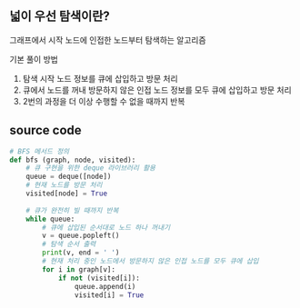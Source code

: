 ## 넓이 우선 탐색이란?
그래프에서 시작 노드에 인접한 노드부터 탐색하는 알고리즘

기본 풀이 방법
1. 탐색 시작 노드 정보를 큐에 삽입하고 방문 처리
2. 큐에서 노드를 꺼내 방문하지 않은 인접 노드 정보를 모두 큐에 삽입하고 방문 처리
3. 2번의 과정을 더 이상 수행할 수 없을 때까지 반복

## source code

```python 
# BFS 메서드 정의
def bfs (graph, node, visited):
    # 큐 구현을 위한 deque 라이브러리 활용
    queue = deque([node])
    # 현재 노드를 방문 처리
    visited[node] = True
    
    # 큐가 완전히 빌 때까지 반복
    while queue:
        # 큐에 삽입된 순서대로 노드 하나 꺼내기
        v = queue.popleft()
        # 탐색 순서 출력
        print(v, end = ' ')
        # 현재 처리 중인 노드에서 방문하지 않은 인접 노드를 모두 큐에 삽입
        for i in graph[v]:
            if not (visited[i]):
                queue.append(i)
                visited[i] = True
```